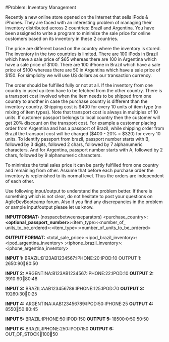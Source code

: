 #Problem: Inventory Management

<p>Recently a new online store opened on the Internet that sells iPods & iPhones. They are faced with an interesting problem of managing their inventory distributed across 2 countries: Brazil and Argentina. You have been assigned to write a program to minimize the sale price for online customers based on its inventory in these 2 countries.</p>
<p>The price are different based on the country where the inventory is stored. The inventory in the two countries is limited. There are 100 iPods in Brazil which have a sale price of $65 whereas there are 100 in Argentina which have a sale price of $100. There are 100 iPhone in Brazil which have a sale price of $100 whereas there are 50 in Argentina which have a sale price of $150. For simplicity we will use US dollars as our transaction currency.</p>
<p>The order should be fulfilled fully or not at all. If the inventory from one country in used up item have to be fetched from the other country. There is a transport cost involved when the item needs to be shipped from one country to another in case the purchase country is different than the inventory country. Shipping cost is $400 for every 10 units of item type (no mixing of item types). Note that transport cost is always in multiples of 10 units. If customer passport belongs to local country then the customer will get 20% discount on
the transport cost. For example a customer placing order from Argentina and has a passport of Brazil, while shipping order from Brazil the transport cost will be charged ($400 - 20% = $320) for every 10 units. To identify passport from brazil, passport number starts with B, followed by 3 digits, followed 2 chars, followed by 7 alphanumeric characters. And for Argentina, passport number starts with A, followed by 2 chars, followed by 9 alphanumeric characters.</p>
<p>To minimize the total sales price it can be partly fulfilled from one country and remaining from other. Assume that before each purchase order the inventory is replenished to its normal level. Thus the orders are independent of each other.</p>
 
<p>Use following input/output to understand the problem better. If there is something which is not clear, do not hesitate to post your questions on AgileDevBootcamp forum. Also if you find any discrepancies in the problem or sample input/output please let us know.</p>

<b>INPUTFORMAT:</b> (nospacebetweenseparators) <purchase_country><b>:<optional_passport_number>:</b><item_type>:<number_of_ units_to_be_ordered>:<item_type>:<number_of_units_to_be_ordered> 

<b>OUTPUT FORMAT:</b> <total_sale_price>:<ipod_brazil_inventory>:<ipod_argentina_inventory> :<iphone_brazil_inventory>:<iphone_argentina_inventory>

<b>INPUT 1:</b>
BRAZIL:B123AB1234567:IPHONE:20:IPOD:10
OUTPUT 1:
2650:90:100:80:50

<b>INPUT 2:</b>
ARGENTINA:B123AB1234567:IPHONE:22:IPOD:10
<b>OUTPUT 2:</b>
3910:90:100:80:48

<b>INPUT 3:</b>
BRAZIL:AAB123456789:IPHONE:125:IPOD:70
<b>OUTPUT 3:</b>
19260:30:100:0:25

<b>INPUT 4:</b>
ARGENTINA:AAB123456789:IPOD:50:IPHONE:25
<b>OUTPUT 4:</b>
8550:100:50:80:45

<b>INPUT 5:</b>
BRAZIL:IPHONE:50:IPOD:150
<b>OUTPUT 5:</b>
18500:0:50:50:50

<b>INPUT 6:</b>
BRAZIL:IPHONE:250:IPOD:150
<b>OUTPUT 6:</b>
OUT_OF_STOCK:100:100:100:50